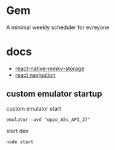 # Gem

A minimal weekly scheduler for evreyone

# docs

- [react-native-mmkv-storage](https://rnmmkv.vercel.app/)
- [react navigation](https://reactnavigation.org/docs/getting-started/)

## custom emulator startup
custom emulator start
```
emulator -avd "oppo_A5s_API_27"
```
start dev
```
node start
```
